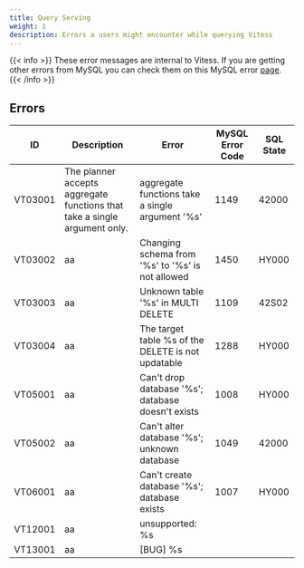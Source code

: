```yaml
---
title: Query Serving
weight: 1
description: Errors a users might encounter while querying Vitess
---
```


{{< info >}}
These error messages are internal to Vitess. If you are getting other errors from MySQL you can check them on this MySQL error [page](https://dev.mysql.com/doc/mysql-errors/5.7/en/server-error-reference.html).
{{< /info >}}

<!-- start -->
## Errors

| ID | Description | Error | MySQL Error Code | SQL State |
| --- | --- | --- | --- | --- |
| VT03001 | The planner accepts aggregate functions that take a single argument only. | aggregate functions take a single argument '%s' | 1149 | 42000 |
| VT03002 | aa | Changing schema from '%s' to '%s' is not allowed | 1450 | HY000 |
| VT03003 | aa | Unknown table '%s' in MULTI DELETE | 1109 | 42S02 |
| VT03004 | aa | The target table %s of the DELETE is not updatable | 1288 | HY000 |
| VT05001 | aa | Can't drop database '%s'; database doesn't exists | 1008 | HY000 |
| VT05002 | aa | Can't alter database '%s'; unknown database | 1049 | 42000 |
| VT06001 | aa | Can't create database '%s'; database exists | 1007 | HY000 |
| VT12001 | aa | unsupported: %s |  |  |
| VT13001 | aa | [BUG] %s |  |  |
<!-- end -->
